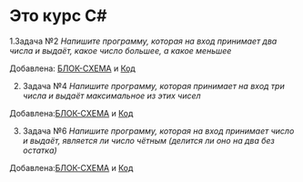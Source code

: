 # Это курс С#

1.Задача №2
*Напишите программу, которая на вход принимает два числа и выдаёт, какое число большее, а какое меньшее*

Добавлена: [БЛОК-СХЕМА](qwerty1/1.drawio.png) и [Код](qwerty1/Program.cs)

2. Задача №4
*Напишите программу, которая принимает на вход три числа и выдаёт максимальное из этих чисел*

Добавлена:[БЛОК-СХЕМА](qwerty2/2.drawio.png) и [Код](qwerty2/Program.cs)

3. Задача №6
*Напишите программу, которая на вход принимает число и выдаёт, является ли число чётным (делится ли оно на два без остатка)*


Добавлена:[БЛОК-СХЕМА](qwerty3/3.drawio.png) и [Код](qwerty3/Program.cs)

